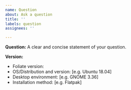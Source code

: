 ```yaml
---
name: Question
about: Ask a question
title: ''
labels: question
assignees: ''

---
```


**Question:**
A clear and concise statement of your question.

**Version:**
 - Foliate version:
 - OS/Distribution and version: [e.g. Ubuntu 18.04]
 - Desktop environment: [e.g. GNOME 3.36]
 - Installation method: [e.g. Flatpak]
